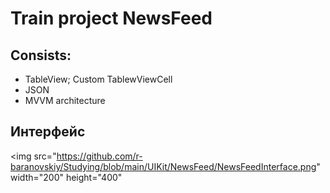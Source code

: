 # Train project NewsFeed

## Consists:

- TableView; Custom TablewViewCell
- JSON
- MVVM architecture

## Интерфейс

<img src="https://github.com/r-baranovskiy/Studying/blob/main/UIKit/NewsFeed/NewsFeedInterface.png" width="200" height="400"






